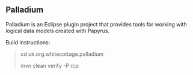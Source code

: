 Palladium
---------

Palladium is an Eclipse plugin project that provides tools for working with logical data models created with Papyrus.

Build instructions:

> cd uk.org.whitecottage.palladium
> 
> mvn clean verify -P rcp
